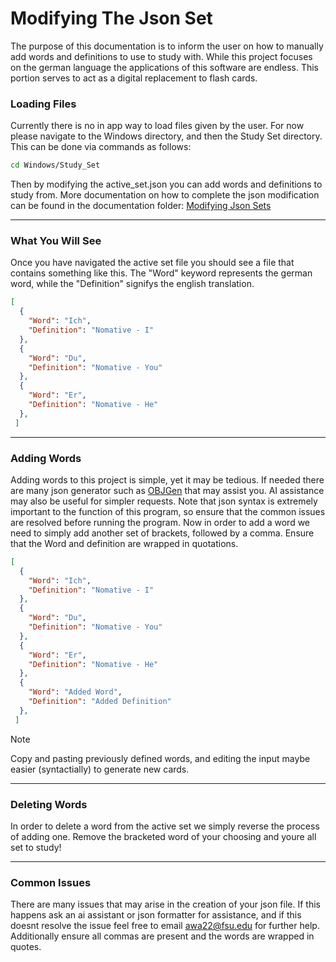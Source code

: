 # Modifying The Json Set
The purpose of this documentation is to inform the user on how to manually add words and definitions to use to study with. While this project focuses on the german language the applications of this software are endless. This portion serves to act as a digital replacement to flash cards.

### Loading Files
Currently there is no in app way to load files given by the user. For now please navigate to the Windows directory, and then the Study Set directory. This can be done via commands as follows:
```sh
cd Windows/Study_Set
```
Then by modifying the active_set.json you can add words and definitions to study from. More documentation on how to complete the json modification can be found in the documentation folder: [Modifying Json Sets](Docs/json_sets.md)
****
### What You Will See
Once you have navigated the active set file you should see a file that contains something like this. The "Word" keyword represents the german word, while the "Definition" signifys the english translation. 

```json
[
  {
    "Word": "Ich",
    "Definition": "Nomative - I"
  },
  {
    "Word": "Du",
    "Definition": "Nomative - You"
  },
  {
    "Word": "Er",
    "Definition": "Nomative - He"
  },
 ]
```
****
### Adding Words
Adding words to this project is simple, yet it may be tedious. If needed there are many json generator such as [OBJGen](https://www.objgen.com/json/local/design) that may assist you. AI assistance may also be useful for simpler requests. Note that json syntax is extremely important to the function of this program, so ensure that the common issues are resolved before running the program.
Now in order to add a word we need to simply add another set of brackets, followed by a comma. Ensure that the Word and definition are wrapped in quotations. 
```json
[
  {
    "Word": "Ich",
    "Definition": "Nomative - I"
  },
  {
    "Word": "Du",
    "Definition": "Nomative - You"
  },
  {
    "Word": "Er",
    "Definition": "Nomative - He"
  },
  {
    "Word": "Added Word",
    "Definition": "Added Definition"
  },
 ]
```
> [!Note]
> Copy and pasting previously defined words, and editing the input maybe easier (syntactially) to generate new cards.
****
### Deleting Words
In order to delete a word from the active set we simply reverse the process of adding one. Remove the bracketed word of your choosing and youre all set to study!
****
### Common Issues
There are many issues that may arise in the creation of your json file. If this happens ask an ai assistant or json formatter for assistance, and if this doesnt resolve the issue feel free to email awa22@fsu.edu for further help. Additionally ensure all commas are present and the words are wrapped in quotes.
